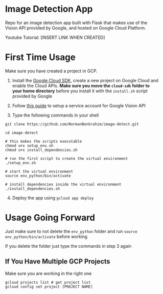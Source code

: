 # Image Detection App

Repo for an image detection app built with Flask that makes use of the Vision API provided by Google, and hosted on Google Cloud Platform.

Youtube Tutorial: [INSERT LINK WHEN CREATED]

# First Time Usage

Make sure you have created a project in GCP.

1. Install the [Google Cloud SDK](https://cloud.google.com/sdk/docs/quickstarts), create a new project on Google Cloud and enable the Cloud APIs. **Make sure you move the `cloud-sdk` folder to your home directory** before you install it with the `install.sh` script provided by Google

2. Follow [this guide](https://www.notion.so/normandatascience/Setup-Service-Account-For-Google-Vision-API-0972a21b2ce44630b7aee1466eb2b613) to setup a service account for Google Vision API 

3. Type the following commands in your shell


```
git clone https://github.com/NormanBenbrahim/image-detect.git

cd image-detect

# this makes the scripts executable
chmod u+x setup_env.sh
chmod u+x install_dependencies.sh

# run the first script to create the virtual environment
./setup_env.sh

# start the virtual environment
source env_python/bin/activate

# install dependencies inside the virtual environment
./install_dependencies.sh
```

4. Deploy the app using `gcloud app deploy`

# Usage Going Forward

Just make sure to not delete the `env_python` folder and run `source env_python/bin/activate` before working

If you delete the folder just type the commands in step 3 again

## If You Have Multiple GCP Projects

Make sure you are working in the right one  

```
gcloud projects list # get project list
gcloud config set project [PROJECT NAME]
```